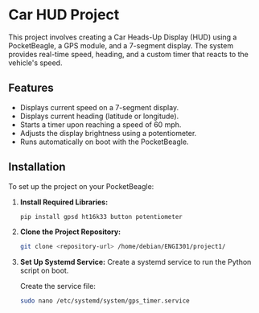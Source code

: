 # Car HUD Project

This project involves creating a Car Heads-Up Display (HUD) using a PocketBeagle, a GPS module, and a 7-segment display. The system provides real-time speed, heading, and a custom timer that reacts to the vehicle's speed.

## Features
- Displays current speed on a 7-segment display.
- Displays current heading (latitude or longitude).
- Starts a timer upon reaching a speed of 60 mph.
- Adjusts the display brightness using a potentiometer.
- Runs automatically on boot with the PocketBeagle.

## Installation

To set up the project on your PocketBeagle:

1. **Install Required Libraries:**
    ```bash
    pip install gpsd ht16k33 button potentiometer
    ```

2. **Clone the Project Repository:**
    ```bash
    git clone <repository-url> /home/debian/ENGI301/project1/
    ```

3. **Set Up Systemd Service:**
   Create a systemd service to run the Python script on boot.

   Create the service file:
   ```bash
   sudo nano /etc/systemd/system/gps_timer.service
